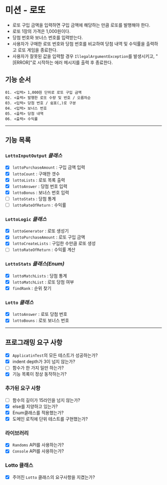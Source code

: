 # 미션 - 로또
- 로또 구입 금액을 입력하면 구입 금액에 해당하는 만큼 로또를 발행해야 한다.
- 로또 1장의 가격은 1,000원이다.
- 당첨 번호와 보너스 번호를 입력받는다.
- 사용자가 구매한 로또 번호와 당첨 번호를 비교하여 당첨 내역 및 수익률을 출력하고 로또 게임을 종료한다.
- 사용자가 잘못된 값을 입력할 경우 `IllegalArgumentException`를 발생시키고, "[ERROR]"로 시작하는 에러 메시지를 출력 후 종료한다.

## 기능 순서
```
01. <입력> 1,000원 단위로 로또 구입 금액
02. <출력> 발행한 로또 수량 및 번호 / 오름차순
03. <입력> 당첨 번호 / 쉼표(,)로 구분
04. <입력> 보너스 번호
05. <출력> 당첨 내역
06. <출력> 수익률
```
---
## 기능 목록
### `LottoInputOutput` _클래스_
  - [x] `lottoPurchaseAmount` : 구입 금액 입력
  - [x] `lottoCount` : 구매한 갯수
  - [x] `lottoLists` : 로또 목록 출력
  - [x] `lottoAnswer` : 당첨 번호 입력
  - [x] `lottoBonus` : 보너스 번호 입력
  - [ ] `lottoStats` : 당첨 통계
  - [ ] `lottoRateOfReturn` : 수익률

### `LottoLogic` _클래스_
  - [x] `lottoGenerator` : 로또 생성기
  - [x] `lottoPurchaseAmount` : 로또 구입 금액
  - [x] `lottoCreateLists` : 구입한 수만큼 로또 생성
  - [ ] `lottoRateOfReturn` : 수익률 계산

### `LottoStats` _클래스(Enum)_
  - [x] `lottoMatchLists` : 당첨 통계
  - [x] `lottoMatchList` : 로또 당첨 여부
  - [x] `findRank` : 순위 찾기

### `Lotto` _클래스_
  - [x] `lottoAnswer` : 로또 당첨 번호
  - [x] `lottoBouns` : 로또 보너스 번호
---
## 프로그래밍 요구 사항
  - [x] `ApplicatinTest`의 모든 테스트가 성공하는가?
  - [x] indent depth가 3이 넘지 않는가?
  - [ ] 함수가 한 가지 일만 하는가?
  - [x] 기능 목록이 정상 동작하는가?
### 추가된 요구 사항
  - [ ] 함수의 길이가 15라인을 넘지 않는가?
  - [x] else를 지양하고 있는가?
  - [x] Enum클래스를 적용했는가?
  - [x] 도메인 로직에 단위 테스트를 구현했는가?
### 라이브러리
  - [x] `Randoms` API를 사용하는가?
  - [x] `Console` API를 사용하는가?
### Lotto 클래스
  - [x] 주어진 `Lotto` 클래스의 요구사항을 지켰는가?
